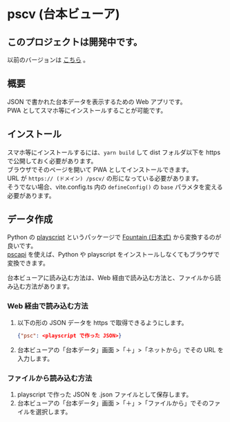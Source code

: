 # pscv (台本ビューア)

## このプロジェクトは開発中です。

以前のバージョンは [こちら](https://github.com/satamame/pscv/tree/0.0.2) 。

## 概要

JSON で書かれた台本データを表示するための Web アプリです。  
PWA としてスマホ等にインストールすることが可能です。

## インストール

スマホ等にインストールするには、`yarn build` して dist フォルダ以下を https で公開しておく必要があります。  
ブラウザでそのページを開いて PWA としてインストールできます。  
URL が `https:// (ドメイン) /pscv/` の形になっている必要があります。  
そうでない場合、vite.config.ts 内の `defineConfig()` の `base` パラメタを変える必要があります。

## データ作成

Python の [playscript](https://pypi.org/project/playscript/) というパッケージで [Fountain (日本式)](https://satamame.github.io/playscript/master/fountain.html) から変換するのが良いです。  
[pscapi](https://github.com/satamame/pscapi) を使えば、Python や playscript をインストールしなくてもブラウザで変換できます。

台本ビューアに読み込む方法は、Web 経由で読み込む方法と、ファイルから読み込む方法があります。

### Web 経由で読み込む方法

1. 以下の形の JSON データを https で取得できるようにします。
    ```JSON
    {"psc": <playscript で作った JSON>}
    ```
2. 台本ビューアの「台本データ」画面 >「＋」>「ネットから」でその URL を入力します。

### ファイルから読み込む方法

1. playscript で作った JSON を .json ファイルとして保存します。
2. 台本ビューアの「台本データ」画面 >「＋」>「ファイルから」でそのファイルを選択します。
